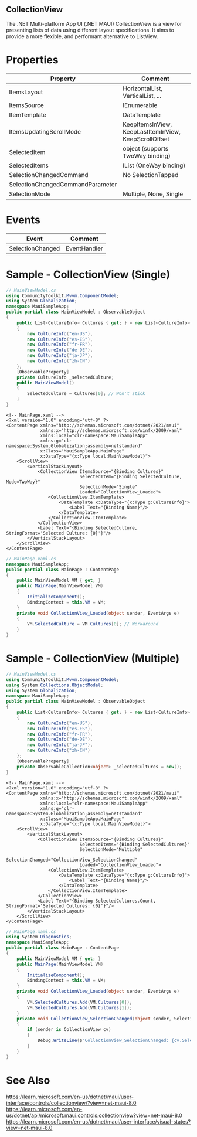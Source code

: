 ## CollectionView

The .NET Multi-platform App UI (.NET MAUI) CollectionView is a view for presenting lists of data using different layout specifications. It aims to provide a more flexible, and performant alternative to ListView.

# Properties

| Property                | Comment                                               |
| ----------------------- | ----------------------------------------------------- |
| ItemsLayout             | HorizontalList, VerticalList, ...                     |
| ItemsSource             | IEnumerable                                           |
| ItemTemplate            | DataTemplate                                          |
| ItemsUpdatingScrollMode | KeepItemsInView, KeepLastItemInView, KeepScrollOffset |
| SelectedItem            | object (supports TwoWay binding)                      |
| SelectedItems           | IList<object> (OneWay binding)                        |
| SelectionChangedCommand | No SelectionTapped                                    |
| SelectionChangedCommandParameter |                                              | 
| SelectionMode           | Multiple, None, Single                                |


# Events

| Event            | Comment                                 |
| ---------------- | --------------------------------------- |
| SelectionChanged | EventHandler<SelectionChangedEventArgs> |

# Sample - CollectionView (Single)

```c#
// MainViewModel.cs
using CommunityToolkit.Mvvm.ComponentModel;
using System.Globalization;
namespace MauiSampleApp;
public partial class MainViewModel : ObservableObject
{
    public List<CultureInfo> Cultures { get; } = new List<CultureInfo>()
    {
        new CultureInfo("en-US"),
        new CultureInfo("es-ES"),
        new CultureInfo("fr-FR"),
        new CultureInfo("de-DE"),
        new CultureInfo("ja-JP"),
        new CultureInfo("zh-CN")
    };
    [ObservableProperty]
    private CultureInfo _selectedCulture;
    public MainViewModel()
    {
        SelectedCulture = Cultures[0]; // Won't stick
    }
}
```

```xaml
<!-- MainPage.xaml -->
<?xml version="1.0" encoding="utf-8" ?>
<ContentPage xmlns="http://schemas.microsoft.com/dotnet/2021/maui"
             xmlns:x="http://schemas.microsoft.com/winfx/2009/xaml"
             xmlns:local="clr-namespace:MauiSampleApp"
             xmlns:g="clr-namespace:System.Globalization;assembly=netstandard"
             x:Class="MauiSampleApp.MainPage"
             x:DataType="{x:Type local:MainViewModel}">
    <ScrollView>
        <VerticalStackLayout>
            <CollectionView ItemsSource="{Binding Cultures}"
                            SelectedItem="{Binding SelectedCulture, Mode=TwoWay}"
                            SelectionMode="Single"
                            Loaded="CollectionView_Loaded">
                <CollectionView.ItemTemplate>
                    <DataTemplate x:DataType="{x:Type g:CultureInfo}">
                        <Label Text="{Binding Name}"/>
                    </DataTemplate>
                </CollectionView.ItemTemplate>
            </CollectionView>
            <Label Text="{Binding SelectedCulture, StringFormat='Selected Culture: {0}'}"/>
        </VerticalStackLayout>
    </ScrollView>
</ContentPage>
```

```c#
// MainPage.xaml.cs
namespace MauiSampleApp;
public partial class MainPage : ContentPage
{
    public MainViewModel VM { get; }
    public MainPage(MainViewModel VM)
    {
        InitializeComponent();
        BindingContext = this.VM = VM;
    }
    private void CollectionView_Loaded(object sender, EventArgs e)
    {
        VM.SelectedCulture = VM.Cultures[0]; // Workaround
    }
}
```

# Sample - CollectionView (Multiple)

```c#
// MainViewModel.cs
using CommunityToolkit.Mvvm.ComponentModel;
using System.Collections.ObjectModel;
using System.Globalization;
namespace MauiSampleApp;
public partial class MainViewModel : ObservableObject
{
    public List<CultureInfo> Cultures { get; } = new List<CultureInfo>()
    {
        new CultureInfo("en-US"),
        new CultureInfo("es-ES"),
        new CultureInfo("fr-FR"),
        new CultureInfo("de-DE"),
        new CultureInfo("ja-JP"),
        new CultureInfo("zh-CN")
    };
    [ObservableProperty]
    private ObservableCollection<object> _selectedCultures = new();
}
```

```xaml
<!-- MainPage.xaml -->
<?xml version="1.0" encoding="utf-8" ?>
<ContentPage xmlns="http://schemas.microsoft.com/dotnet/2021/maui"
             xmlns:x="http://schemas.microsoft.com/winfx/2009/xaml"
             xmlns:local="clr-namespace:MauiSampleApp"
             xmlns:g="clr-namespace:System.Globalization;assembly=netstandard"
             x:Class="MauiSampleApp.MainPage"
             x:DataType="{x:Type local:MainViewModel}">
    <ScrollView>
        <VerticalStackLayout>
            <CollectionView ItemsSource="{Binding Cultures}"
                            SelectedItems="{Binding SelectedCultures}"
                            SelectionMode="Multiple"
                            SelectionChanged="CollectionView_SelectionChanged"
                            Loaded="CollectionView_Loaded">
                <CollectionView.ItemTemplate>
                    <DataTemplate x:DataType="{x:Type g:CultureInfo}">
                        <Label Text="{Binding Name}"/>
                    </DataTemplate>
                </CollectionView.ItemTemplate>
            </CollectionView>
            <Label Text="{Binding SelectedCultures.Count, StringFormat='Selected Cultures: {0}'}"/>
        </VerticalStackLayout>
    </ScrollView>
</ContentPage>
```

```c#
// MainPage.xaml.cs
using System.Diagnostics;
namespace MauiSampleApp;
public partial class MainPage : ContentPage
{
    public MainViewModel VM { get; }
    public MainPage(MainViewModel VM)
    {
        InitializeComponent();
        BindingContext = this.VM = VM;
    }
    private void CollectionView_Loaded(object sender, EventArgs e)
    {
        VM.SelectedCultures.Add(VM.Cultures[0]);
        VM.SelectedCultures.Add(VM.Cultures[1]);
    }
    private void CollectionView_SelectionChanged(object sender, SelectionChangedEventArgs e)
    {
        if (sender is CollectionView cv)
        {
            Debug.WriteLine($"CollectionView_SelectionChanged: {cv.SelectedItems.Count}");
        }
    }
}
```

# See Also

https://learn.microsoft.com/en-us/dotnet/maui/user-interface/controls/collectionview/?view=net-maui-8.0
https://learn.microsoft.com/en-us/dotnet/api/microsoft.maui.controls.collectionview?view=net-maui-8.0
https://learn.microsoft.com/en-us/dotnet/maui/user-interface/visual-states?view=net-maui-8.0

